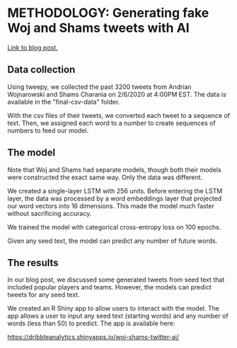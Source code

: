 # METHODOLOGY: Generating fake Woj and Shams tweets with AI

[Link to blog post.](https://dribbleanalytics.blog/2020/02/woj-shams-twitter-ai)

## Data collection

Using tweepy, we collected the past 3200 tweets from Andrian Wojnarowski and Shams Charania on 2/6/2020 at 4:00PM EST. The data is available in the "final-csv-data" folder.

With the csv files of their tweets, we converted each tweet to a sequence of text. Then, we assigned each word to a number to create sequences of numbers to feed our model.

## The model

Note that Woj and Shams had separate models, though both their models were constructed the exact same way. Only the data was different.

We created a single-layer LSTM with 256 units. Before entering the LSTM layer, the data was processed by a word embeddings layer that projected our word vectors into 16 dimensions. This made the model much faster without sacrificing accuracy.

We trained the model with categorical cross-entropy loss on 100 epochs.

Given any seed text, the model can predict any number of future words.

## The results

In our blog post, we discussed some generated tweets from seed text that included popular players and teams. However, the models can predict tweets for any seed text.

We created an R Shiny app to allow users to interact with the model. The app allows a user to input any seed text (starting words) and any number of words (less than 50) to predict. The app is available here:

https://dribbleanalytics.shinyapps.io/woj-shams-twitter-ai/
